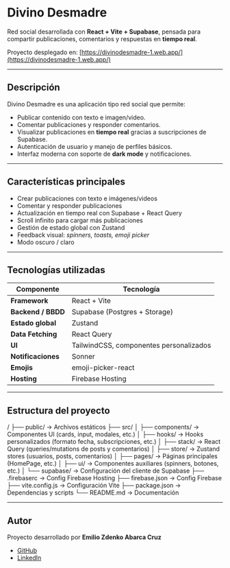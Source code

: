 # Divino Desmadre

Red social desarrollada con **React + Vite + Supabase**, pensada para compartir publicaciones, comentarios y respuestas en **tiempo real**.

 Proyecto desplegado en: [https://divinodesmadre-1.web.app/](https://divinodesmadre-1.web.app/)

---

## Descripción

Divino Desmadre es una aplicación tipo red social que permite:

- Publicar contenido con texto e imagen/video.
- Comentar publicaciones y responder comentarios.
- Visualizar publicaciones en **tiempo real** gracias a suscripciones de Supabase.
- Autenticación de usuario y manejo de perfiles básicos.
- Interfaz moderna con soporte de **dark mode** y notificaciones.

---

## Características principales

- Crear publicaciones con texto e imágenes/videos  
- Comentar y responder publicaciones  
- Actualización en tiempo real con Supabase + React Query  
- Scroll infinito para cargar más publicaciones  
- Gestión de estado global con Zustand  
- Feedback visual: *spinners, toasts, emoji picker*  
- Modo oscuro / claro  

---

## Tecnologías utilizadas

| Componente | Tecnología |
|------------|------------|
| **Framework** | React + Vite |
| **Backend / BBDD** | Supabase (Postgres + Storage) |
| **Estado global** | Zustand |
| **Data Fetching** | React Query |
| **UI** | TailwindCSS, componentes personalizados |
| **Notificaciones** | Sonner |
| **Emojis** | emoji-picker-react |
| **Hosting** | Firebase Hosting |

---

## Estructura del proyecto

/
├── public/ → Archivos estáticos
├── src/
│ ├── components/ → Componentes UI (cards, input, modales, etc.)
│ ├── hooks/ → Hooks personalizados (formato fecha, subscripciones, etc.)
│ ├── stack/ → React Query (queries/mutations de posts y comentarios)
│ ├── store/ → Zustand stores (usuarios, posts, comentarios)
│ ├── pages/ → Páginas principales (HomePage, etc.)
│ ├── ui/ → Componentes auxiliares (spinners, botones, etc.)
│ └── supabase/ → Configuración del cliente de Supabase
├── .firebaserc → Config Firebase Hosting
├── firebase.json → Config Firebase
├── vite.config.js → Configuración Vite
├── package.json → Dependencias y scripts
└── README.md → Documentación

---

## Autor

Proyecto desarrollado por **Emilio Zdenko Abarca Cruz**  

- [GitHub](https://github.com/zdenc0de)  
- [LinkedIn](https://www.linkedin.com/in/zdenko-abarca-209050355/)  

